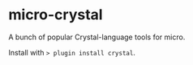 # micro-crystal
A bunch of popular Crystal-language tools for micro.

Install with `> plugin install crystal`.
